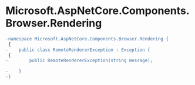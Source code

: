 # Microsoft.AspNetCore.Components.Browser.Rendering

``` diff
-namespace Microsoft.AspNetCore.Components.Browser.Rendering {
 {
-    public class RemoteRendererException : Exception {
 {
-        public RemoteRendererException(string message);

-    }
-}
```
